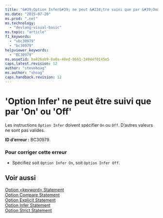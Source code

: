 ```yaml
---
title: "&#39;Option Infer&#39; ne peut &#234;tre suivi que par &#39;On&#39; ou &#39;Off&#39; | Microsoft Docs"
ms.date: "2015-07-20"
ms.prod: ".net"
ms.technology: 
  - "devlang-visual-basic"
ms.topic: "article"
f1_keywords: 
  - "vbc30979"
  - "bc30979"
helpviewer_keywords: 
  - "BC30979"
ms.assetid: ba826ab9-8a8a-48ed-8661-34944f0145e5
caps.latest.revision: 12
author: "stevehoag"
ms.author: "shoag"
caps.handback.revision: 12
---
```

# &#39;Option Infer&#39; ne peut &#234;tre suivi que par &#39;On&#39; ou &#39;Off&#39;
Les instructions `Option Infer` doivent spécifier `On` ou `Off`. D’autres valeurs ne sont pas valides.  
  
 **ID d’erreur :** BC30979  
  
### Pour corriger cette erreur  
  
-   Spécifiez soit `Option Infer On`, soit `Option Infer Off`.  
  
## Voir aussi  
 [Option \<keyword\> Statement](../../visual-basic/language-reference/statements/option-keyword-statement.md)   
 [Option Compare Statement](../../visual-basic/language-reference/statements/option-compare-statement.md)   
 [Option Explicit Statement](../../visual-basic/language-reference/statements/option-explicit-statement.md)   
 [Option Infer Statement](../../visual-basic/language-reference/statements/option-infer-statement.md)   
 [Option Strict Statement](../../visual-basic/language-reference/statements/option-strict-statement.md)